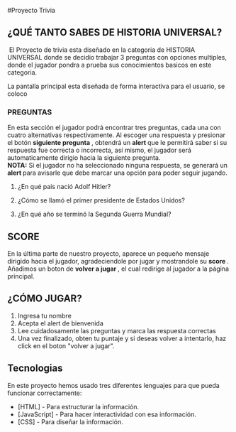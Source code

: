 #Proyecto Trivia
## ¿QUÉ TANTO SABES DE HISTORIA UNIVERSAL?

<img src="https://es.seaicons.com/wp-content/uploads/2016/07/Globe-Connected-icon.png" alt=""> 
El Proyecto de trivia esta diseñado en la categoria de HISTORIA UNIVERSAL donde se decidio trabajar 3 preguntas con opciones multiples, donde el jugador pondra a prueba sus conocimientos basicos en este categoria. 

La pantalla principal esta diseñada de forma interactiva para el usuario, se coloco 
 

  
### PREGUNTAS


En esta sección el jugador podrá encontrar tres preguntas, cada una con cuatro alternativas respectivamente. Al escoger una respuesta y presionar el botón <strong> siguiente pregunta </strong>, obtendrá un <strong> alert </strong> que le permitirá saber si su respuesta fue correcta o incorrecta, así mismo, el jugador será automaticamente dirigio hacia la siguiente pregunta. <br>
<strong>NOTA:</strong> Si el jugador no ha seleccionado ninguna respuesta, se generará un <strong> alert </strong> para avisarle que debe marcar una opción para poder seguir jugando.


1. ¿En qué país nació Adolf Hitler?

3. ¿Cómo se llamó el primer presidente de Estados Unidos?

4. ¿En qué año se terminó la Segunda Guerra Mundial?

## SCORE 

En la última parte de nuestro proyecto, aparece un pequeño mensaje dirigido hacia el jugador, agradeciendole por jugar y mostrandole su <strong> score </strong>. <BR>
Añadimos un boton de <strong> volver a jugar </strong>, el cual redirige al jugador a la página principal.
 
 ## ¿CÓMO JUGAR?
 
1. Ingresa tu nombre
2. Acepta el alert de bienvenida
3. Lee cuidadosamente las preguntas y marca las respuesta correctas
5. Una vez finalizado, obten tu puntaje y si deseas volver a intentarlo, haz click en el boton "volver a jugar".


## Tecnologias

En este proyecto hemos usado tres diferentes lenguajes para que pueda funcionar correctamente:

- [HTML] - Para estructurar la información.
- [JavaScript] - Para hacer interactividad con esa información.
- [CSS] - Para diseñar la información.
